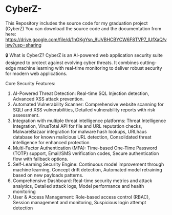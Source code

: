 # CyberZ-
This Repository includes the source code for my graduation project (CyberZ)
You can download the source code and the documentation from here: https://drive.google.com/file/d/1hOKgYsn_8UVBHCBYCW6F8TVP7_lUfXaQ/view?usp=sharing

🔒 What is CyberZ?
CyberZ is an AI-powered web application security suite designed to protect against evolving cyber threats. It combines cutting-edge machine learning with real-time monitoring to deliver robust security for modern web applications.

Core Security Features:
1) AI-Powered Threat Detection: Real-time SQL Injection detection, Advanced XSS attack prevention.
2) Automated Vulnerability Scanner: Comprehensive website scanning for SQLI and XSS vulnerabilities, Detailed vulnerability reports with risk assessment.
3) Integration with multiple threat intelligence platforms: Threat Intelligence Integration, VirusTotal API for file and URL reputation checks, MalwareBazaar integration for malware hash lookups, URLhaus database for known malicious URL detection, Consolidated threat intelligence for enhanced protection
4) Multi-Factor Authentication (MFA): Time-based One-Time Password (TOTP) support, Email/SMS verification codes, Secure authentication flow with fallback options.
5) Self-Learning Security Engine: Continuous model improvement through machine learning, Concept drift detection, Automated model retraining based on new payloads patterns.
6) Comprehensive Dashboard: Real-time security metrics and attack analytics, Detailed attack logs, Model performance and health monitoring
7) User & Access Management: Role-based access control (RBAC), Session management and monitoring, Suspicious login attempt detection
